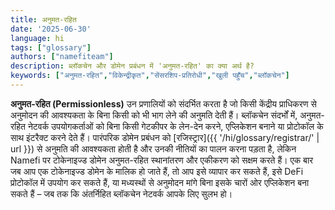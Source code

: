 ```yaml
---
title: अनुमत-रहित
date: '2025-06-30'
language: hi
tags: ["glossary"]
authors: ["namefiteam"]
description: ब्लॉकचेन और डोमेन प्रबंधन में 'अनुमत-रहित' का क्या अर्थ है?
keywords: ["अनुमत-रहित","विकेन्द्रीकृत","सेंसरशिप-प्रतिरोधी","खुली पहुँच","ब्लॉकचेन"]
---
```



**अनुमत-रहित (Permissionless)** उन प्रणालियों को संदर्भित करता है जो किसी केंद्रीय प्राधिकरण से अनुमोदन की आवश्यकता के बिना किसी को भी भाग लेने की अनुमति देती हैं। ब्लॉकचेन संदर्भों में, अनुमत-रहित नेटवर्क उपयोगकर्ताओं को बिना किसी गेटकीपर के लेन-देन करने, एप्लिकेशन बनाने या प्रोटोकॉल के साथ इंटरैक्ट करने देते हैं। पारंपरिक डोमेन प्रबंधन को [रजिस्ट्रार]({{ '/hi/glossary/registrar/' | url }}) से अनुमति की आवश्यकता होती है और उनकी नीतियों का पालन करना पड़ता है, लेकिन Namefi पर टोकेनाइज्ड डोमेन अनुमत-रहित स्थानांतरण और एकीकरण को सक्षम करते हैं। एक बार जब आप एक टोकेनाइज्ड डोमेन के मालिक हो जाते हैं, तो आप इसे व्यापार कर सकते हैं, इसे DeFi प्रोटोकॉल में उपयोग कर सकते हैं, या मध्यस्थों से अनुमोदन मांगे बिना इसके चारों ओर एप्लिकेशन बना सकते हैं – जब तक कि अंतर्निहित ब्लॉकचेन नेटवर्क आपके लिए सुलभ हो।